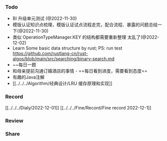 
###  Todo
 - BI 升级单元测试 (@2022-11-30)
 - 模版认证知识点梳理，模版认证试点流程走完，配合流程、暴露的问题总结一下(@2022-11-30)
 - 类似 OperationTypeManager.KEY 的结构都需要重新整理 太乱了(@2022-12-02)
 - Learn Some basic data structure by rust; PS: run test https://github.com/rustlang-cn/rust-algos/blob/main/src/searching/binary-search.md
 - ~~每日一题
 - 和母亲提前沟通订婚酒店的事情 - ==每日看到进度，需要看到态度==
 - 有趣的Java注解
 - [[../../../Algorithm/经典设计/LRU 缓存原理和实现]]



### Record

[[../../../Dialy/2022-12-01]]
[[../../../Fine/Record/Fine record 2022-12-1]]


### Review



### Share
